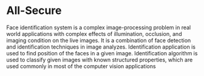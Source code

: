# All-Secure
Face identification system is a complex image-processing problem in real world applications with complex  effects  of  illumination,  occlusion,  and  imaging  condition  on  the  live  images. It  is  a combination  of  face  detection  and  identification  techniques  in  image  analyzes.  Identification application is used to find position of the faces in a given image. Identification algorithm is used to classify given images with known structured properties, which are used commonly in most of the computer vision applications
